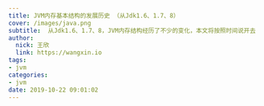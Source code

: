 ```yaml
---
title: JVM内存基本结构的发展历史 （从Jdk1.6、1.7、8）
cover: /images/java.png
subtitle:  从Jdk1.6、1.7、8，JVM内存结构经历了不少的变化，本文将按照时间说开去
author: 
  nick: 王欣
  link: https://wangxin.io
tags: 
- jvm
categories: 
- jvm
date: 2019-10-22 09:01:02      
---
```

 
